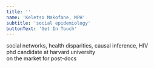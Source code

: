 ```yaml
---
title: ''
name: 'Keletso Makofane, MPH'
subtitle: 'social epidemiology'
buttonText: 'Get In Touch'
---
```


social networks, health disparities, causal inference, HIV<br/>
phd candidate at harvard university<br/>
on the market for post-docs
